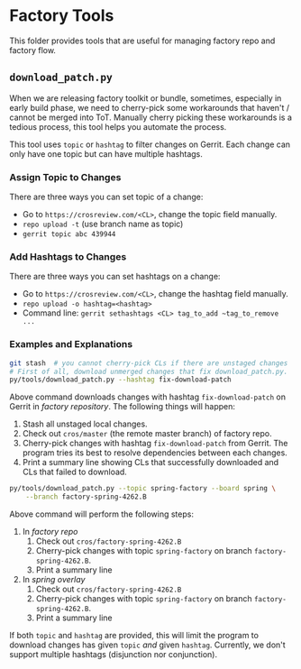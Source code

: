 # Factory Tools
This folder provides tools that are useful for managing factory repo and factory
flow.

## `download_patch.py`
When we are releasing factory toolkit or bundle, sometimes, especially in early
build phase, we need to cherry-pick some workarounds that haven't / cannot be
merged into ToT.  Manually cherry picking these workarounds is a tedious
process, this tool helps you automate the process.

This tool uses `topic` or `hashtag` to filter changes on Gerrit.  Each change
can only have one topic but can have multiple hashtags.

### Assign Topic to Changes
There are three ways you can set topic of a change:
* Go to `https://crosreview.com/<CL>`, change the topic field manually.
* `repo upload -t`  (use branch name as topic)
* `gerrit topic abc 439944`


### Add Hashtags to Changes
There are three ways you can set hashtags on a change:
* Go to `https://crosreview.com/<CL>`, change the hashtag field manually.
* `repo upload -o hashtag=<hashtag>`
* Command line: `gerrit sethashtags <CL> tag_to_add ~tag_to_remove ...`

### Examples and Explanations
```bash
git stash  # you cannot cherry-pick CLs if there are unstaged changes
# First of all, download unmerged changes that fix download_patch.py.
py/tools/download_patch.py --hashtag fix-download-patch
```
Above command downloads changes with hashtag `fix-download-patch` on Gerrit in
*factory repository*.  The following things will happen:

1. Stash all unstaged local changes.
2. Check out `cros/master` (the remote master branch) of factory repo.
3. Cherry-pick changes with hashtag `fix-download-patch` from Gerrit.  The
   program tries its best to resolve dependencies between each changes.
4. Print a summary line showing CLs that successfully downloaded and CLs that
   failed to download.

```bash
py/tools/download_patch.py --topic spring-factory --board spring \
    --branch factory-spring-4262.B
```
Above command will perform the following steps:

1. In *factory repo*
    1. Check out `cros/factory-spring-4262.B`
    2. Cherry-pick changes with topic `spring-factory` on branch
       `factory-spring-4262.B`.
    3. Print a summary line
2. In *spring overlay*
    1. Check out `cros/factory-spring-4262.B`
    2. Cherry-pick changes with topic `spring-factory` on branch
       `factory-spring-4262.B`.
    3. Print a summary line

If both `topic` and `hashtag` are provided, this will limit the program to
download changes has given `topic` *and* given `hashtag`.  Currently, we don't
support multiple hashtags (disjunction nor conjunction).
